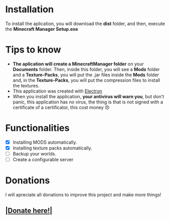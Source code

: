 # Installation
To install the aplication, you will download the **dist** folder, and then, execute the **Minecraft Manager Setup.exe**

# Tips to know
- **The aplication will create a MinecraftManager folder** on your **Documents** folder. Then, inside this folder, you will see a **Mods** folder and a **Texture-Packs**, you will put the .jar files inside the **Mods** folder and, in the **Texture-Packs**, you will put the compression files to install the textures.
- This application was created with [Electron](https://www.electronjs.org/)
- When you install the application, **your antivirus will warn you**, but don't panic, this application has no virus, the thing is that is not signed with a certificate of a certificator, this cost money :disappointed:

# Functionalities
- [x] Installing MODS automatically.
- [x] Installing texture packs automatically.
- [ ] Backup your worlds.
- [ ] Create a configurable server

# Donations
I will apreciate all donations to improve this project and make more things!
## |[Donate here!](https://www.paypal.com/donate?hosted_button_id=2RTSGG6G6Q65J)|

